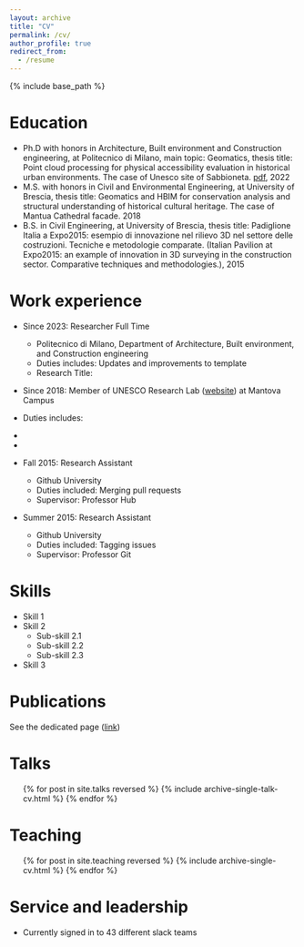 ```yaml
---
layout: archive
title: "CV"
permalink: /cv/
author_profile: true
redirect_from:
  - /resume
---
```


{% include base_path %}

Education
======
* Ph.D with honors in Architecture, Built environment and Construction engineering, at Politecnico di Milano, main topic: Geomatics, thesis title: Point cloud processing for physical accessibility evaluation in historical urban environments. The case of Unesco site of Sabbioneta. [pdf](https://www.politesi.polimi.it/handle/10589/192194), 2022
* M.S. with honors in Civil and Environmental Engineering, at University of Brescia, thesis title: Geomatics and HBIM for conservation analysis and structural understanding of historical cultural heritage. The case of Mantua Cathedral facade. 2018
* B.S. in Civil Engineering, at University of Brescia, thesis title: Padiglione Italia a Expo2015: esempio di innovazione nel rilievo 3D nel settore delle costruzioni. Tecniche e metodologie comparate. (Italian Pavilion at Expo2015: an example of innovation in 3D surveying in the construction sector. Comparative techniques and methodologies.), 2015

Work experience
======
* Since 2023: Researcher Full Time
  * Politecnico di Milano, Department of Architecture, Built environment, and Construction engineering
  * Duties includes: Updates and improvements to template
  * Research Title: 

* Since 2018: Member of UNESCO Research Lab ([website](https://www.unescolab.mantova.polimi.it/)) at Mantova Campus
* Duties includes: 
*
*
* Fall 2015: Research Assistant
  * Github University
  * Duties included: Merging pull requests
  * Supervisor: Professor Hub

* Summer 2015: Research Assistant
  * Github University
  * Duties included: Tagging issues
  * Supervisor: Professor Git
  
Skills
======
* Skill 1
* Skill 2
  * Sub-skill 2.1
  * Sub-skill 2.2
  * Sub-skill 2.3
* Skill 3

Publications
======
  See the dedicated page ([link](site.pages/publications.md))
  
Talks
======
  <ul>{% for post in site.talks reversed %}
    {% include archive-single-talk-cv.html  %}
  {% endfor %}</ul>
  
Teaching
======
  <ul>{% for post in site.teaching reversed %}
    {% include archive-single-cv.html %}
  {% endfor %}</ul>
  
Service and leadership
======
* Currently signed in to 43 different slack teams
